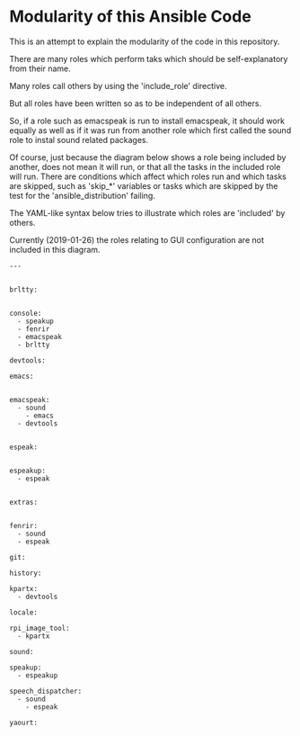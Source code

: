 
# Modularity of this Ansible Code

This is an attempt to explain the modularity of the code in this
repository.

There are many roles which perform taks which should be
self-explanatory from their name.

Many roles call others by using the 'include_role' directive.

But all roles have been written so as to be independent of all others.

So, if a role such as emacspeak is run to install emacspeak, it should
work equally as well as if it was run from another role which first
called the sound role to instal sound related packages.

Of course, just because the diagram below shows a role being included
by another, does not mean it will run, or that all the tasks in the
included role will run. There are conditions which affect which roles
run and which tasks are skipped, such as 'skip_*' variables or tasks
which are skipped by the test for the 'ansible_distribution' failing.

The YAML-like syntax below tries to illustrate which roles are
'included' by others.

Currently (2019-01-26) the roles relating to GUI configuration are not included in this diagram.

```
---


brltty:


console:
  - speakup
  - fenrir
  - emacspeak
  - brltty

devtools:

emacs:


emacspeak:
  - sound
    - emacs
  - devtools


espeak:


espeakup:
  - espeak
  

extras:


fenrir:
  - sound
  - espeak

git:

history:

kpartx:
  - devtools
  
locale:

rpi_image_tool:
  - kpartx

sound:

speakup:
  - espeakup

speech_dispatcher:
  - sound
    - espeak

yaourt:

```

